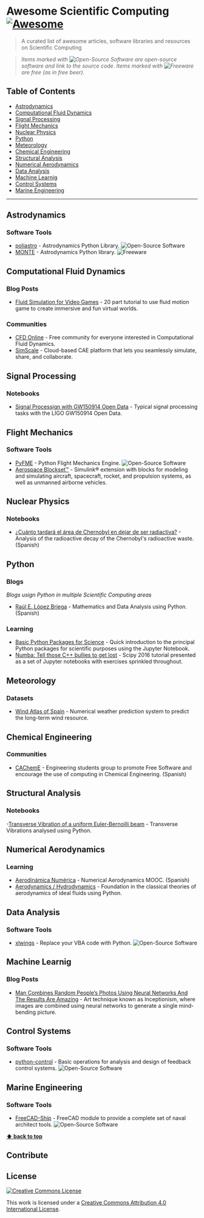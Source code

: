 # Awesome Scientific Computing [![Awesome](https://cdn.rawgit.com/sindresorhus/awesome/d7305f38d29fed78fa85652e3a63e154dd8e8829/media/badge.svg)](https://github.com/sindresorhus/awesome)

> A curated list of awesome articles, software libraries and resources on Scientific Computing

> *Items marked with ![Open-Source Software][OSS Icon] are open-source software and link to the source code. Items marked with ![Freeware][Freeware Icon] are free (as in free beer).*


## Table of Contents

- [Astrodynamics](#astrodynamics)
- [Computational Fluid Dynamics](#computational-fluid-dynamics)
- [Signal Processing](#signal-processing)
- [Flight Mechanics](#flight-mechanics)
- [Nuclear Physics](#nuclear-physics)
- [Python](#python)
- [Meteorology](meteorology)
- [Chemical Engineering](#chemical-engineering)
- [Structural Analysis](#structural-analysis)
- [Numerical Aerodynamics](#numerical-aerodynamics)
- [Data Analysis](#data-analysis)
- [Machine Learnig](#machine-learnig)
- [Control Systems](#control-systems)
- [Marine Engineering](#marine-engineering)

- - -

## Astrodynamics

### Software Tools

- [poliastro](https://github.com/poliastro/poliastro) - Astrodynamics Python Library. ![Open-Source Software][OSS Icon]
- [MONTE](http://montepy.jpl.nasa.gov) - Astrodynamics Python library. ![Freeware][Freeware Icon]


## Computational Fluid Dynamics

### Blog Posts

- [Fluid Simulation for Video Games](https://software.intel.com/en-us/articles/fluid-simulation-for-video-games-part-1) - 20 part tutorial to use fluid motion game to create immersive and fun virtual worlds. 

### Communities

- [CFD Online](http://www.cfd-online.com) - Free community for everyone interested in Computational Fluid Dynamics.
- [SimScale](https://www.simscale.com) - Cloud-based CAE platform that lets you seamlessly simulate, share, and collaborate.


## Signal Processing

### Notebooks

- [Signal Processign with GW150914 Open Data](https://losc.ligo.org/s/events/GW150914/GW150914_tutorial.html) - Typical signal processing tasks with the LIGO GW150914 Open Data.


## Flight Mechanics

### Software Tools

- [PyFME](https://github.com/AeroPython/PyFME) - Python Flight Mechanics Engine. ![Open-Source Software][OSS Icon]
- [Aerospace Blockset™](http://es.mathworks.com/products/aeroblks/) - Simulink® extension with blocks for modeling and simulating aircraft, spacecraft, rocket, and propulsion systems, as well as unmanned airborne vehicles.


## Nuclear Physics

### Notebooks

- [¿Cuánto tardará el área de Chernobyl en dejar de ser radiactiva?](https://github.com/newlawrence/Funny-Stuff/blob/master/notebooks/chernobyl.ipynb) - Analysis of the radioactive decay of the Chernobyl's radioactive waste. (Spanish)


## Python

### Blogs

*Blogs usign Python in multiple Scientific Computing areas*

- [Raúl E. López Briega](http://relopezbriega.github.io/) - Mathematics and Data Analysis using Python. (Spanish)

### Learning

- [Basic Python Packages for Science](https://github.com/AeroPython/basic-python-packages-for-science/blob/master/Basic%20Python%20Packages%20for%20Science.ipynb) - Quick introduction to the principal Python packages for scientific purposes using the Jupyter Notebook.
- [Numba: Tell those C++ bullies to get lost](https://github.com/barbagroup/numba_tutorial_scipy2016) - Scipy 2016 tutorial presented as a set of Jupyter notebooks with exercises sprinkled throughout.


## Meteorology

### Datasets

- [Wind Atlas of Spain](http://atlaseolico.idae.es/index.php?pag=introduccion&idioma=EN) - Numerical weather prediction system to predict the long-term wind resource.
 

## Chemical Engineering

### Communities

- [CAChemE](http://cacheme.org) - Engineering students group to promote Free Software and encourage the use of computing in Chemical Engineering. (Spanish)


## Structural Analysis

### Notebooks

-[Transverse Vibration of a uniform Euler-Bernoilli beam](https://nbviewer.jupyter.org/github/bayajid/Vibration/blob/master/Vibration.ipynb) - Transverse Vibrations analysed using Python.


## Numerical Aerodynamics

### Learning

- [Aerodinámica Numérica](http://ocw.upm.es/ingenieria-aeroespacial/aerodinamica-numerica) - Numerical Aerodynamics MOOC. (Spanish)
- [Aerodynamics / Hydrodynamics](http://openedx.seas.gwu.edu/courses/GW/MAE6226/2014_spring/about) - Foundation in the classical theories of aerodynamics of ideal fluids using Python.


## Data Analysis

### Software Tools

- [xlwings](http://xlwings.org) - Replace your VBA code with Python. ![Open-Source Software][OSS Icon]


## Machine Learnig

### Blog Posts

- [Man Combines Random People’s Photos Using Neural Networks And The Results Are Amazing](http://www.boredpanda.com/inceptionism-neural-network-deep-dream-art/) - Art technique known as Inceptionism, where images are combined using neural networks to generate a single mind-bending picture.


## Control Systems

### Software Tools

- [python-control](https://www.cds.caltech.edu/~murray/wiki/Control_Systems_Library_for_Python) - Basic operations for analysis and design of feedback control systems. ![Open-Source Software][OSS Icon]


## Marine Engineering

### Software Tools

- [FreeCAD-Ship](https://jlcercos.wordpress.com/freecad-ship-en/) -  FreeCAD module to provide a complete set of naval architect tools. ![Open-Source Software][OSS Icon]


**[⬆ back to top](#table-of-contents)**

## Contribute


## License

[![Creative Commons License](http://i.creativecommons.org/l/by/4.0/88x31.png)](https://creativecommons.org/licenses/by/4.0/)

This work is licensed under a [Creative Commons Attribution 4.0 International License](http://creativecommons.org/licenses/by/4.0/).


[OSS Icon]: https://cdn.rawgit.com/iCHAIT/awesome-osx/master/media/oss.svg
[Freeware Icon]: https://cdn.rawgit.com/iCHAIT/awesome-osx/master/media/free.svg
